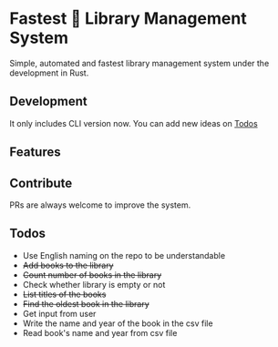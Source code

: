 # Fastest 🚀 Library Management System
Simple, automated and fastest library management system under the development in Rust. 

## Development 
It only includes CLI version now. You can add new ideas on [Todos](#todos)

## Features


## Contribute
PRs are always welcome to improve the system.

## Todos
- Use English naming on the repo to be understandable
- ~~Add books to the library~~
- ~~Count number of books in the library~~
- Check whether library is empty or not
- ~~List titles of the books~~
- ~~Find the oldest book in the library~~
- Get input from user
- Write the name and year of the book in the csv file
- Read book's name and year from csv file

